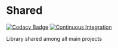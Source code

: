 # Shared
[![Codacy Badge](https://api.codacy.com/project/badge/Grade/441b8667bb8f4747ade22bbdea05745e)](https://app.codacy.com/gh/vg-amber/shared?utm_source=github.com&utm_medium=referral&utm_content=vg-amber/shared&utm_campaign=Badge_Grade_Settings)
[![Continuous Integration](https://github.com/vg-amber/shared/actions/workflows/ci.yml/badge.svg)](https://github.com/vg-amber/shared/actions/workflows/ci.yml)

Library shared among all main projects
